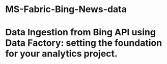 # MS-Fabric-Bing-News-data
# Data Ingestion from Bing API using Data Factory: setting the foundation for your analytics project. 

